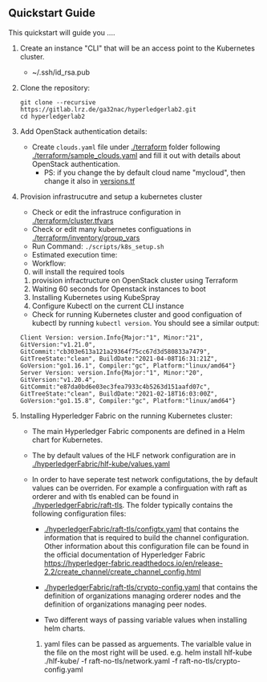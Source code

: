 ## **Quickstart Guide**

This quickstart will guide you ....

1. Create an instance "CLI" that will be an access point to the Kubernetes cluster.

   - ~/.ssh/id_rsa.pub

2. Clone the repository:

   ```
   git clone --recursive https://gitlab.lrz.de/ga32nac/hyperledgerlab2.git
   cd hyperledgerlab2
   ```

3. Add OpenStack authentication details:

   - Create `clouds.yaml` file under [./terraform](../terraform) folder following [./terraform/sample_clouds.yaml](./terraform/sample_clouds.yaml) and fill it out with details about OpenStack authentication.
     - PS: if you change the by default cloud name "mycloud", then change it also in [versions.tf](versions.tf)

4. Provision infrastrucutre and setup a kubernetes cluster

   - Check or edit the infrastruce configuration in [./terraform/cluster.tfvars](../terraform/cluster.tfvars)
   - Check or edit many kubernetes configuations in [./terraform/inventory/group_vars](../terraform/inventory/group_vars)
   - Run Command: `./scripts/k8s_setup.sh`
   - Estimated execution time:
   - Workflow:

   0. will install the required tools
   1. provision infractructure on OpenStack cluster using Terraform
   2. Waiting 60 seconds for Openstack instances to boot
   3. Installing Kubernetes using KubeSpray
   4. Configure Kubectl on the current CLI instance

   - Check for running Kubernetes cluster and good configuation of kubectl by running `kubectl version`.
     You should see a similar output:

   ```
   Client Version: version.Info{Major:"1", Minor:"21", GitVersion:"v1.21.0", GitCommit:"cb303e613a121a29364f75cc67d3d580833a7479", GitTreeState:"clean", BuildDate:"2021-04-08T16:31:21Z", GoVersion:"go1.16.1", Compiler:"gc", Platform:"linux/amd64"}
   Server Version: version.Info{Major:"1", Minor:"20", GitVersion:"v1.20.4", GitCommit:"e87da0bd6e03ec3fea7933c4b5263d151aafd07c", GitTreeState:"clean", BuildDate:"2021-02-18T16:03:00Z", GoVersion:"go1.15.8", Compiler:"gc", Platform:"linux/amd64"}
   ```

5. Installing Hyperledger Fabric on the running Kubernetes cluster:

   - The main Hyperledger Fabric components are defined in a Helm chart for Kubernetes.
   - The by default values of the HLF network configuration are in [./hyperledgerFabric/hlf-kube/values.yaml](../hyperledgerFabric/hlf-kube/values.yaml)
   - In order to have seperate test network configutations, the by default values can be overriden. For example a confirguation with raft as orderer and with tls enabled can be found in [./hyperledgerFabric/raft-tls](../hyperledgerFabric/raft-tls).
     The folder typically contains the following configuration files:

     - [./hyperledgerFabric/raft-tls/configtx.yaml](../hyperledgerFabric/raft-tls/configtx.yaml) that contains the information that is required to build the channel configuration.
       Other information about this configuration file can be found in the official documentation of Hyperledger Fabric https://hyperledger-fabric.readthedocs.io/en/release-2.2/create_channel/create_channel_config.html
     - [./hyperledgerFabric/raft-tls/crypto-config.yaml](../hyperledgerFabric/raft-tls/crypto-config.yaml) that contains the definition of organizations managing orderer nodes and the definition of organizations managing peer nodes.

     - Two different ways of passing variable values when installing helm charts.

     1. yaml files can be passed as arguements. The varialble value in the file on the most right will be used.
        e.g. helm install hlf-kube ./hlf-kube/ -f raft-no-tls/network.yaml -f raft-no-tls/crypto-config.yaml
